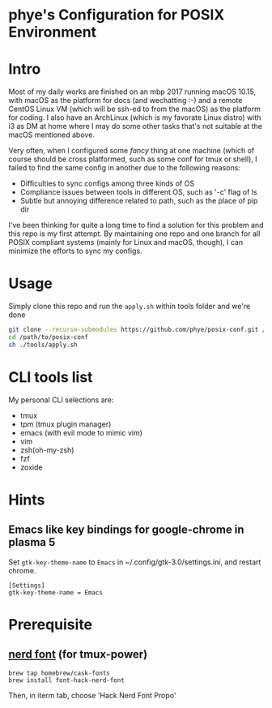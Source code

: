 phye's Configuration for POSIX Environment
==========================================

# Intro
Most of my daily works are finished on an mbp 2017 running macOS
10.15, with macOS as the platform for docs (and wechatting :-) and a
remote CentOS Linux VM (which will be ssh-ed to from the macOS) as the 
platform for coding. I also have an ArchLinux (which is my favorate
Linux distro) with i3 as DM at home where I may do some other tasks
that's not suitable at the macOS mentioned above.

Very often, when I configured some *fancy* thing at one machine (which
of course should be cross platformed, such as some conf for tmux or
shell), I failed to find the same config in another due to the
following reasons:

  - Difficulties to sync configs among three kinds of OS
  - Compliance issues between tools in different OS, such as '-c' flag
    of ls
  - Subtle but annoying difference related to path, such as the place of
    pip dir 

I've been thinking for quite a long time to find a solution for this
problem and this repo is my first attempt. By maintaining one repo and
one branch for all POSIX compliant systems (mainly for Linux and
macOS, though), I can minimize the efforts to sync my configs.

# Usage
Simply clone this repo and run the `apply.sh` within tools folder and
we're done
```sh
git clone --recurse-submodules https://github.com/phye/posix-conf.git /path/to/posix-conf
cd /path/to/posix-conf
sh ./tools/apply.sh
```

# CLI tools list
My personal CLI selections are:
  
  - tmux 
  - tpm (tmux plugin manager)
  - emacs (with evil mode to mimic vim)
  - vim
  - zsh(oh-my-zsh)
  - fzf
  - zoxide

# Hints
## Emacs like key bindings for google-chrome in plasma 5
Set `gtk-key-theme-name` to `Emacs` in ~/.config/gtk-3.0/settings.ini, and restart chrome. 

    [Settings]
    gtk-key-theme-name = Emacs

# Prerequisite

## [nerd font](https://github.com/ryanoasis/nerd-fonts?tab=readme-ov-file#option-2-homebrew-fonts) (for tmux-power)
```
brew tap homebrew/cask-fonts
brew install font-hack-nerd-font
```
Then, in iterm tab, choose 'Hack Nerd Font Propo'
